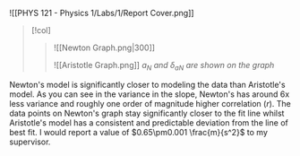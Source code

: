 ![[PHYS 121 - Physics 1/Labs/1/Report Cover.png]]
> [!col]
>> ![[Newton Graph.png|300]]
>> 
>> ![[Aristotle Graph.png]]
*$a_N$ and $\delta_{aN}$ are shown on the graph*

Newton's model is significantly closer to modeling the data than Aristotle's model. As you can see in the variance in the slope, Newton's has around 6x less variance and roughly one order of magnitude higher correlation ($r$). The data points on Newton's graph stay significantly closer to the fit line whilst Aristotle's model has a consistent and predictable deviation from the line of best fit. I would report a value of $0.65\pm0.001 \frac{m}{s^2}$ to my supervisor.